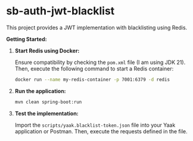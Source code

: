 # sb-auth-jwt-blacklist

This project provides a JWT implementation with blacklisting using Redis.

**Getting Started:**

1. **Start Redis using Docker:**

   Ensure compatibility by checking the `pom.xml` file (I am using JDK 21). Then, execute the following command to start a Redis container:

   ```sh
   docker run --name my-redis-container -p 7001:6379 -d redis
   ```

2. **Run the application:**

   ```sh
   mvn clean spring-boot:run
   ```

3. **Test the implementation:**

   Import the `scripts/yaak.blacklist-token.json` file into your Yaak application or Postman. Then, execute the requests defined in the file. 


